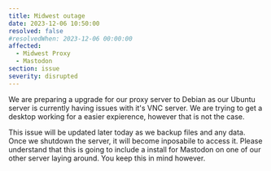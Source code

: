 ```yaml
---
title: Midwest outage
date: 2023-12-06 10:50:00
resolved: false
#resolvedWhen: 2023-12-06 00:00:00
affected:
  - Midwest Proxy
  - Mastodon
section: issue
severity: disrupted
---
```


We are preparing a upgrade for our proxy server to Debian as our Ubuntu server is currently having issues with it's VNC server. We are trying to get a desktop working for a easier expierence, however that is not the case.


This issue will be updated later today as we backup files and any data. Once we shutdown the server, it will become inposabile to access it. Please understand that this is going to include a install for Mastodon on one of our other server laying around. You keep this in mind however.